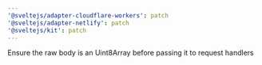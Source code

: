 ```yaml
---
'@sveltejs/adapter-cloudflare-workers': patch
'@sveltejs/adapter-netlify': patch
'@sveltejs/kit': patch
---
```


Ensure the raw body is an Uint8Array before passing it to request handlers
